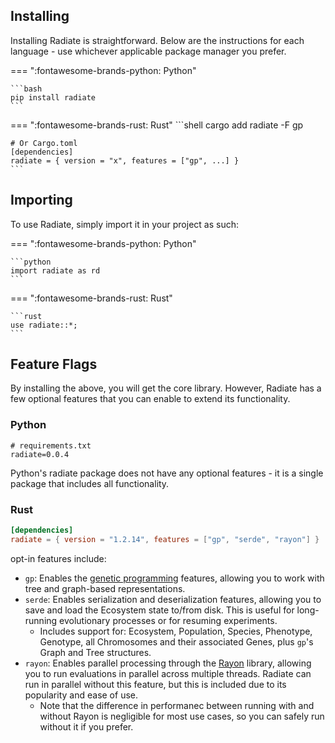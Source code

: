 
## Installing

Installing Radiate is straightforward. Below are the instructions for each language - use whichever applicable package manager you prefer.

=== ":fontawesome-brands-python: Python"

    ```bash
    pip install radiate
    ```

=== ":fontawesome-brands-rust: Rust"
    ```shell
    cargo add radiate -F gp

    # Or Cargo.toml
    [dependencies]
    radiate = { version = "x", features = ["gp", ...] }
    ```

## Importing

To use Radiate, simply import it in your project as such:

=== ":fontawesome-brands-python: Python"

    ```python
    import radiate as rd
    ```

=== ":fontawesome-brands-rust: Rust"

    ```rust
    use radiate::*;
    ```

## Feature Flags

By installing the above, you will get the core library. However, Radiate has a few optional features that you can enable to extend its functionality.

### Python

```text
# requirements.txt
radiate=0.0.4
```

Python's radiate package does not have any optional features - it is a single package that includes all functionality.

### Rust

```toml
[dependencies]
radiate = { version = "1.2.14", features = ["gp", "serde", "rayon"] }
```

opt-in features include:

- `gp`: Enables the [genetic programming](https://en.wikipedia.org/wiki/Genetic_programming#:~:text=In%20artificial%20intelligence%2C%20genetic%20programming,to%20the%20population%20of%20programs.) features, allowing you to work with tree and graph-based representations.
- `serde`: Enables serialization and deserialization features, allowing you to save and load the Ecosystem state to/from disk. This is useful for long-running evolutionary processes or for resuming experiments.
    * Includes support for: Ecosystem, Population, Species, Phenotype, Genotype, all Chromosomes and their associated Genes, plus `gp`'s Graph<T> and Tree<T> structures.
- `rayon`: Enables parallel processing through the [Rayon](https://docs.rs/rayon/latest/rayon/) library, allowing you to run evaluations in parallel across multiple threads. Radiate can run in parallel without this feature, but this is included due to its popularity and ease of use. 
    * Note that the difference in performanec between running with and without Rayon is negligible for most use cases, so you can safely run without it if you prefer.

    